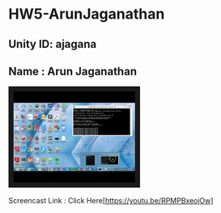 # HW5-ArunJaganathan
## Unity ID: ajagana
## Name : Arun Jaganathan

<a href="https://youtu.be/RPMPBxeojOw" target="_blank"><img src="videothumbnail.jpg" 
alt="HW5 Ansible Vagrant" width="240" height="180" border="10" /></a>

Screencast Link : Click Here[https://youtu.be/RPMPBxeojOw]
